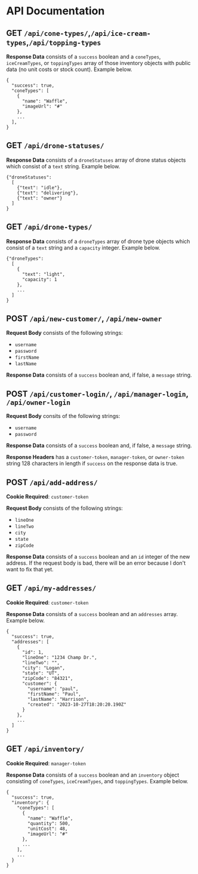 # API Documentation

## GET `/api/cone-types/`,`/api/ice-cream-types`,`/api/topping-types`

**Response Data** consists of a `success` boolean and a `coneTypes`, `iceCreamTypes`, or `toppingTypes` array of those inventory objects with public data (no unit costs or stock count). Example below.

```
{
  "success": true,
  "coneTypes": [
    {
      "name": "Waffle",
      "imageUrl": "#"
    },
    ...
  ],
}
```

## GET `/api/drone-statuses/`

**Response Data** consists of a `droneStatuses` array of drone status objects which consist of a `text` string. Example below.

```
{"droneStatuses":
  [
    {"text": "idle"},
    {"text": "delivering"},
    {"text": "owner"}
  ]
}
```

## GET `/api/drone-types/`

**Response Data** consists of a `droneTypes` array of drone type objects which consist of a `text` string and a `capacity` integer. Example below.

```
{"droneTypes":
  [
    {
      "text": "light",
      "capacity": 1
    },
    ...
  ]
}
```

## POST `/api/new-customer/`, `/api/new-owner`

**Request Body** consists of the following strings:

- `username`
- `password`
- `firstName`
- `lastName`

**Response Data** consists of a `success` boolean and, if false, a `message` string.

## POST `/api/customer-login/`, `/api/manager-login`, `/api/owner-login`

**Request Body** consits of the following strings:

- `username`
- `password`

**Response Data** consists of a `success` boolean and, if false, a `message` string.

**Response Headers** has a `customer-token`, `manager-token`, or `owner-token` string 128 characters in length if `success` on the response data is true.

## POST `/api/add-address/`

**Cookie Required**: `customer-token`

**Request Body** consists of the following strings:

- `lineOne`
- `lineTwo`
- `city`
- `state`
- `zipCode`

**Response Data** consists of a `success` boolean and an `id` integer of the new address. If the request body is bad, there will be an error because I don't want to fix that yet.

## GET `/api/my-addresses/`

**Cookie Required**: `customer-token`

**Response Data** consists of a `success` boolean and an `addresses` array. Example below.

```
{
  "success": true,
  "addresses": [
    {
      "id": 1,
      "lineOne": "1234 Champ Dr.",
      "lineTwo": "",
      "city": "Logan",
      "state": "UT",
      "zipCode": "84321",
      "customer": {
        "username": "paul",
        "firstName": "Paul",
        "lastName": "Harrison",
        "created": "2023-10-27T18:20:20.190Z"
      }
    },
    ...
  ]
}
```

## GET `/api/inventory/`

**Cookie Required**: `manager-token`

**Response Data** consists of a `success` boolean and an `inventory` object consisting of `coneTypes`, `iceCreamTypes`, and `toppingTypes`. Example below.

```
{
  "success": true,
  "inventory": {
    "coneTypes": [
      {
        "name": "Waffle",
        "quantity": 500,
        "unitCost": 48,
        "imageUrl": "#"
      },
      ...
    ],
    ...
  }
}
```
